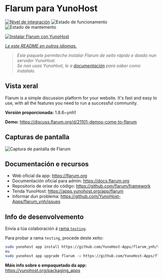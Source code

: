 <!--
NOTA: Este README foi creado automáticamente por <https://github.com/YunoHost/apps/tree/master/tools/readme_generator>
NON debe editarse manualmente.
-->

# Flarum para YunoHost

[![Nivel de integración](https://dash.yunohost.org/integration/flarum.svg)](https://ci-apps.yunohost.org/ci/apps/flarum/) ![Estado de funcionamento](https://ci-apps.yunohost.org/ci/badges/flarum.status.svg) ![Estado de mantemento](https://ci-apps.yunohost.org/ci/badges/flarum.maintain.svg)

[![Instalar Flarum con YunoHost](https://install-app.yunohost.org/install-with-yunohost.svg)](https://install-app.yunohost.org/?app=flarum)

*[Le este README en outros idiomas.](./ALL_README.md)*

> *Este paquete permíteche instalar Flarum de xeito rápido e doado nun servidor YunoHost.*  
> *Se non usas YunoHost, le a [documentación](https://yunohost.org/install) para saber como instalalo.*

## Vista xeral

Flarum is a simple discussion platform for your website. It's fast and easy to use, with all the features you need to run a successful community.

**Versión proporcionada:** 1.8.6~ynh1

**Demo:** <https://discuss.flarum.org/d/21101-demos-come-to-flarum>

## Capturas de pantalla

![Captura de pantalla de Flarum](./doc/screenshots/beta16.jpg)

## Documentación e recursos

- Web oficial da app: <https://flarum.org>
- Documentación oficial para admin: <https://docs.flarum.org>
- Repositorio de orixe do código: <https://github.com/flarum/framework>
- Tenda YunoHost: <https://apps.yunohost.org/app/flarum>
- Informar dun problema: <https://github.com/YunoHost-Apps/flarum_ynh/issues>

## Info de desenvolvemento

Envía a túa colaboración á [rama `testing`](https://github.com/YunoHost-Apps/flarum_ynh/tree/testing).

Para probar a rama `testing`, procede deste xeito:

```bash
sudo yunohost app install https://github.com/YunoHost-Apps/flarum_ynh/tree/testing --debug
ou
sudo yunohost app upgrade flarum -u https://github.com/YunoHost-Apps/flarum_ynh/tree/testing --debug
```

**Máis info sobre o empaquetado da app:** <https://yunohost.org/packaging_apps>
